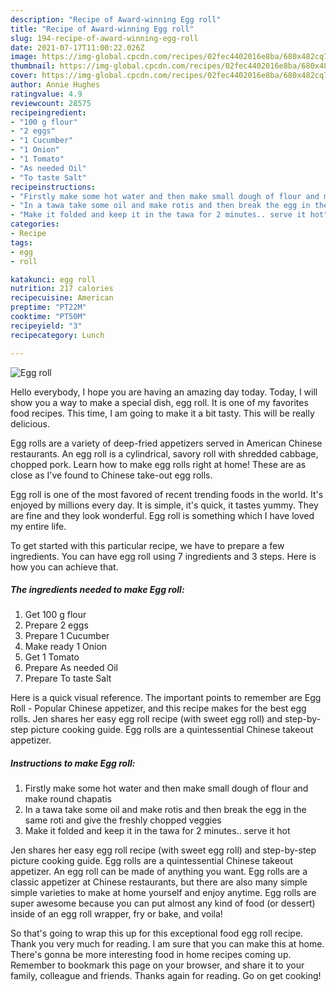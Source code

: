 ```yaml
---
description: "Recipe of Award-winning Egg roll"
title: "Recipe of Award-winning Egg roll"
slug: 194-recipe-of-award-winning-egg-roll
date: 2021-07-17T11:00:22.026Z
image: https://img-global.cpcdn.com/recipes/02fec4402016e8ba/680x482cq70/egg-roll-recipe-main-photo.jpg
thumbnail: https://img-global.cpcdn.com/recipes/02fec4402016e8ba/680x482cq70/egg-roll-recipe-main-photo.jpg
cover: https://img-global.cpcdn.com/recipes/02fec4402016e8ba/680x482cq70/egg-roll-recipe-main-photo.jpg
author: Annie Hughes
ratingvalue: 4.9
reviewcount: 28575
recipeingredient:
- "100 g flour"
- "2 eggs"
- "1 Cucumber"
- "1 Onion"
- "1 Tomato"
- "As needed Oil"
- "To taste Salt"
recipeinstructions:
- "Firstly make some hot water and then make small dough of flour and make round chapatis"
- "In a tawa take some oil and make rotis and then break the egg in the same roti and give the freshly chopped veggies"
- "Make it folded and keep it in the tawa for 2 minutes.. serve it hot"
categories:
- Recipe
tags:
- egg
- roll

katakunci: egg roll 
nutrition: 217 calories
recipecuisine: American
preptime: "PT22M"
cooktime: "PT50M"
recipeyield: "3"
recipecategory: Lunch

---
```



![Egg roll](https://img-global.cpcdn.com/recipes/02fec4402016e8ba/680x482cq70/egg-roll-recipe-main-photo.jpg)

Hello everybody, I hope you are having an amazing day today. Today, I will show you a way to make a special dish, egg roll. It is one of my favorites food recipes. This time, I am going to make it a bit tasty. This will be really delicious.

Egg rolls are a variety of deep-fried appetizers served in American Chinese restaurants. An egg roll is a cylindrical, savory roll with shredded cabbage, chopped pork. Learn how to make egg rolls right at home! These are as close as I&#39;ve found to Chinese take-out egg rolls.

Egg roll is one of the most favored of recent trending foods in the world. It's enjoyed by millions every day. It is simple, it's quick, it tastes yummy. They are fine and they look wonderful. Egg roll is something which I have loved my entire life.


To get started with this particular recipe, we have to prepare a few ingredients. You can have egg roll using 7 ingredients and 3 steps. Here is how you can achieve that.

<!--inarticleads1-->

##### The ingredients needed to make Egg roll:

1. Get 100 g flour
1. Prepare 2 eggs
1. Prepare 1 Cucumber
1. Make ready 1 Onion
1. Get 1 Tomato
1. Prepare As needed Oil
1. Prepare To taste Salt


Here is a quick visual reference. The important points to remember are Egg Roll - Popular Chinese appetizer, and this recipe makes for the best egg rolls. Jen shares her easy egg roll recipe (with sweet egg roll) and step-by-step picture cooking guide. Egg rolls are a quintessential Chinese takeout appetizer. 

<!--inarticleads2-->

##### Instructions to make Egg roll:

1. Firstly make some hot water and then make small dough of flour and make round chapatis
1. In a tawa take some oil and make rotis and then break the egg in the same roti and give the freshly chopped veggies
1. Make it folded and keep it in the tawa for 2 minutes.. serve it hot


Jen shares her easy egg roll recipe (with sweet egg roll) and step-by-step picture cooking guide. Egg rolls are a quintessential Chinese takeout appetizer. An egg roll can be made of anything you want. Egg rolls are a classic appetizer at Chinese restaurants, but there are also many simple simple varieties to make at home yourself and enjoy anytime. Egg rolls are super awesome because you can put almost any kind of food (or dessert) inside of an egg roll wrapper, fry or bake, and voila! 

So that's going to wrap this up for this exceptional food egg roll recipe. Thank you very much for reading. I am sure that you can make this at home. There's gonna be more interesting food in home recipes coming up. Remember to bookmark this page on your browser, and share it to your family, colleague and friends. Thanks again for reading. Go on get cooking!
